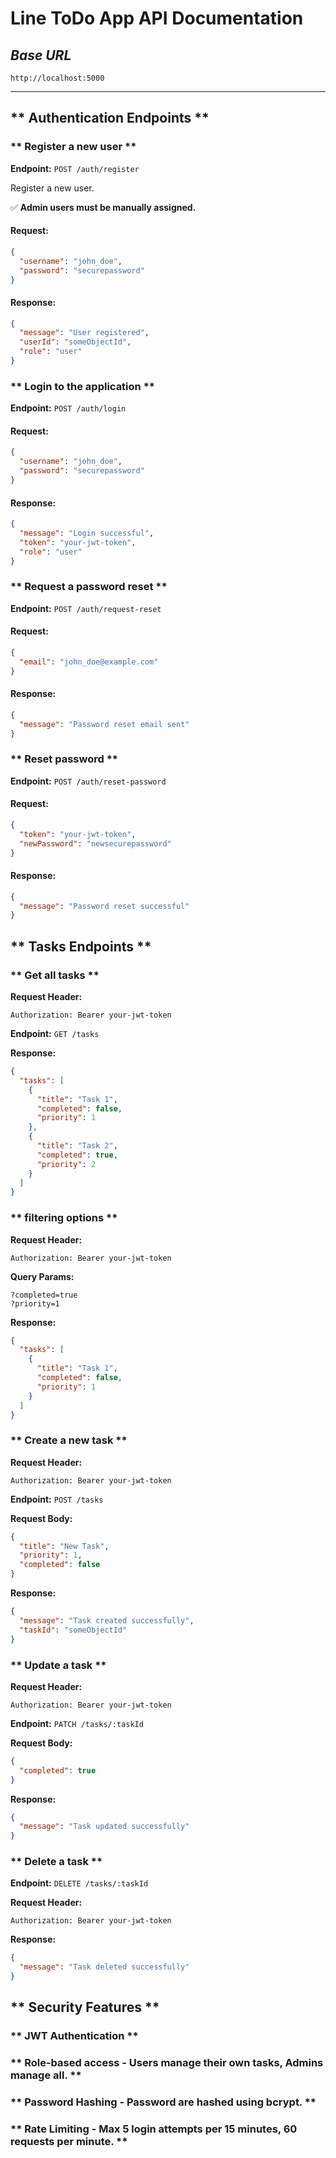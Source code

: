 # Line ToDo App API Documentation

## _Base URL_

```
http://localhost:5000

```

---

## ** Authentication Endpoints **

### ** Register a new user **

**Endpoint:** `POST /auth/register`

Register a new user.

✅ **Admin users must be manually assigned.**

#### **Request:**

```json
{
  "username": "john_doe",
  "password": "securepassword"
}
```

#### **Response:**

```json
{
  "message": "User registered",
  "userId": "someObjectId",
  "role": "user"
}
```

### ** Login to the application **

**Endpoint:** `POST /auth/login`

#### **Request:**

```json
{
  "username": "john_doe",
  "password": "securepassword"
}
```

#### **Response:**

```json
{
  "message": "Login successful",
  "token": "your-jwt-token",
  "role": "user"
}
```

### ** Request a password reset **

**Endpoint:** `POST /auth/request-reset`

#### **Request:**

```json
{
  "email": "john_doe@example.com"
}
```

#### **Response:**

```json
{
  "message": "Password reset email sent"
}
```

### ** Reset password **

**Endpoint:** `POST /auth/reset-password`

#### **Request:**

```json
{
  "token": "your-jwt-token",
  "newPassword": "newsecurepassword"
}
```

#### **Response:**

```json
{
  "message": "Password reset successful"
}
```

## ** Tasks Endpoints **

### ** Get all tasks **

**Request Header:**

```
Authorization: Bearer your-jwt-token
```

**Endpoint:** `GET /tasks`

**Response:**

```json
{
  "tasks": [
    {
      "title": "Task 1",
      "completed": false,
      "priority": 1
    },
    {
      "title": "Task 2",
      "completed": true,
      "priority": 2
    }
  ]
}
```

### ** filtering options **

**Request Header:**

```
Authorization: Bearer your-jwt-token
```

**Query Params:**

```
?completed=true
?priority=1
```

**Response:**

```json
{
  "tasks": [
    {
      "title": "Task 1",
      "completed": false,
      "priority": 1
    }
  ]
}
```

### ** Create a new task **

**Request Header:**

```
Authorization: Bearer your-jwt-token
```

**Endpoint:** `POST /tasks`

**Request Body:**

```json
{
  "title": "New Task",
  "priority": 1,
  "completed": false
}
```

**Response:**

```json
{
  "message": "Task created successfully",
  "taskId": "someObjectId"
}
```

### ** Update a task **

**Request Header:**

```
Authorization: Bearer your-jwt-token
```

**Endpoint:** `PATCH /tasks/:taskId`

**Request Body:**

```json
{
  "completed": true
}
```

**Response:**

```json
{
  "message": "Task updated successfully"
}
```

### ** Delete a task **

**Endpoint:** `DELETE /tasks/:taskId`

**Request Header:**

```
Authorization: Bearer your-jwt-token
```

**Response:**

```json
{
  "message": "Task deleted successfully"
}
```

## ** Security Features **

### ** JWT Authentication **

### ** Role-based access - Users manage their own tasks, Admins manage all. **

### ** Password Hashing - Password are hashed using bcrypt. **

### ** Rate Limiting - Max 5 login attempts per 15 minutes, 60 requests per minute. **
